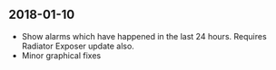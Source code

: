 ## 2018-01-10
* Show alarms which have happened in the last 24 hours. Requires 
Radiator Exposer update also.
* Minor graphical fixes